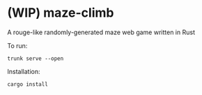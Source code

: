 # (WIP) maze-climb
A rouge-like randomly-generated maze web game written in Rust

To run:
```shell
trunk serve --open
```

Installation:
```shell
cargo install 
```